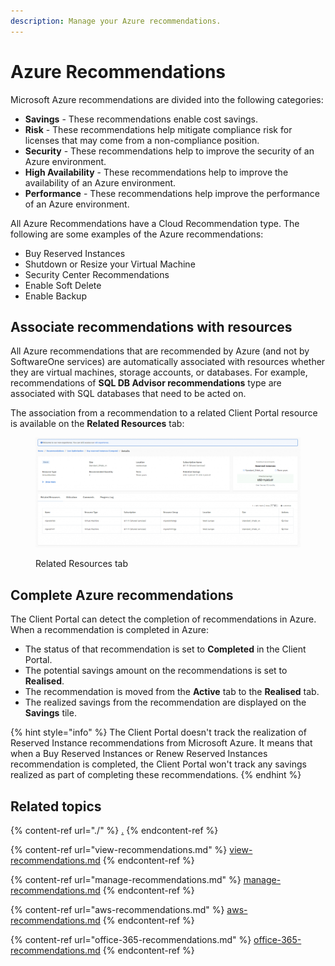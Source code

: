 ```yaml
---
description: Manage your Azure recommendations.
---
```


# Azure Recommendations

Microsoft Azure recommendations are divided into the following categories:

* **Savings** - These recommendations enable cost savings.
* **Risk** - These recommendations help mitigate compliance risk for licenses that may come from a non-compliance position.
* **Security** - These recommendations help to improve the security of an Azure environment.
* **High Availability** - These recommendations help to improve the availability of an Azure environment.
* **Performance** - These recommendations help improve the performance of an Azure environment.

All Azure Recommendations have a Cloud Recommendation type. The following are some examples of the Azure recommendations:

* Buy Reserved Instances
* Shutdown or Resize your Virtual Machine
* Security Center Recommendations
* Enable Soft Delete
* Enable Backup

## Associate recommendations with resources <a href="#associating-recommendations-with-resources" id="associating-recommendations-with-resources"></a>

All Azure recommendations that are recommended by Azure (and not by SoftwareOne services) are automatically associated with resources whether they are virtual machines, storage accounts, or databases. For example, recommendations of **SQL DB Advisor recommendations** type are associated with SQL databases that need to be acted on.

The association from a recommendation to a related Client Portal resource is available on the **Related Resources** tab:

<figure><img src="../../../.gitbook/assets/image (3) (1) (1) (1) (1).png" alt=""><figcaption><p>Related Resources tab</p></figcaption></figure>

## Complete Azure recommendations <a href="#completion-of-azure-recommendations" id="completion-of-azure-recommendations"></a>

The Client Portal can detect the completion of recommendations in Azure. When a recommendation is completed in Azure:

* The status of that recommendation is set to **Completed** in the Client Portal.&#x20;
* The potential savings amount on the recommendations is set to **Realised**.
* The recommendation is moved from the **Active** tab to the **Realised** tab.
* The realized savings from the recommendation are displayed on the **Savings** tile.

{% hint style="info" %}
The Client Portal doesn't track the realization of Reserved Instance recommendations from Microsoft Azure. It means that when a Buy Reserved Instances or Renew Reserved Instances recommendation is completed, the Client Portal won't track any savings realized as part of completing these recommendations.
{% endhint %}

## Related topics

{% content-ref url="./" %}
[.](./)
{% endcontent-ref %}

{% content-ref url="view-recommendations.md" %}
[view-recommendations.md](view-recommendations.md)
{% endcontent-ref %}

{% content-ref url="manage-recommendations.md" %}
[manage-recommendations.md](manage-recommendations.md)
{% endcontent-ref %}

{% content-ref url="aws-recommendations.md" %}
[aws-recommendations.md](aws-recommendations.md)
{% endcontent-ref %}

{% content-ref url="office-365-recommendations.md" %}
[office-365-recommendations.md](office-365-recommendations.md)
{% endcontent-ref %}
